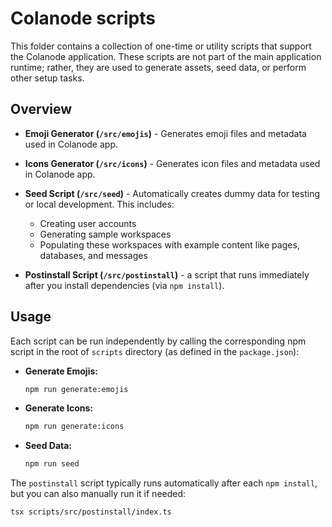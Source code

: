 # Colanode scripts

This folder contains a collection of one-time or utility scripts that support the Colanode application. These scripts are not part of the main application runtime; rather, they are used to generate assets, seed data, or perform other setup tasks.

## Overview

- **Emoji Generator (`/src/emojis`)** - Generates emoji files and metadata used in Colanode app.

- **Icons Generator (`/src/icons`)** - Generates icon files and metadata used in Colanode app.

- **Seed Script (`/src/seed`)** - Automatically creates dummy data for testing or local development. This includes:
  - Creating user accounts
  - Generating sample workspaces
  - Populating these workspaces with example content like pages, databases, and messages

- **Postinstall Script (`/src/postinstall`)** - a script that runs immediately after you install dependencies (via `npm install`).

## Usage

Each script can be run independently by calling the corresponding npm script in the root of `scripts` directory (as defined in the `package.json`):

- **Generate Emojis:**
  ```bash
  npm run generate:emojis
  ```
- **Generate Icons:**
  ```bash
  npm run generate:icons
  ```
- **Seed Data:**
  ```bash
  npm run seed
  ```

The `postinstall` script typically runs automatically after each `npm install`, but you can also manually run it if needed:

```bash
tsx scripts/src/postinstall/index.ts
```
